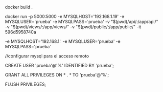 docker build .



docker run -p 5000:5000  -e MYSQLHOST='192.168.1.19'  -e MYSQLUSER='prueba' -e MYSQLPASS='prueba' -v "$(pwd)/api/:/app/api/" -v "$(pwd)/views/:/app/views/" -v "$(pwd)/public/:/app/public/" -it 596d5958740a


-e MYSQLHOST='192.168.1.'  -e MYSQLUSER='prueba' -e MYSQLPASS='prueba' 


//configurar mysql para el acceso remoto


CREATE USER 'prueba'@'%' IDENTIFIED BY 'prueba';

GRANT ALL PRIVILEGES ON * . * TO 'prueba'@'%';

FLUSH PRIVILEGES;
